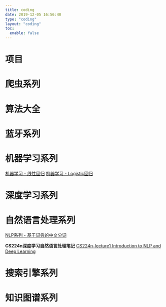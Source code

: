 ```yaml
---
title: coding
date: 2019-12-05 16:56:40
type: "coding"
layout: "coding"
toc: 
  enable: false
---
```


# 项目

# 爬虫系列

# 算法大全

# 蓝牙系列

# 机器学习系列

[机器学习 - 线性回归](https://hiyoungai.com/posts/19883263.html)
[机器学习 - Logistic回归](https://hiyoungai.com/posts/c237bc03.html)

# 深度学习系列

# 自然语言处理系列

[NLP系列 - 基于词典的中文分词](https://hiyoungai.com/posts/9eeee454.html)

**CS224n深度学习自然语言处理笔记**
[CS224n-lecture1 Introduction to NLP and Deep Learning](https://hiyoungai.com/posts/7a6083ba.html)

# 搜索引擎系列

# 知识图谱系列

